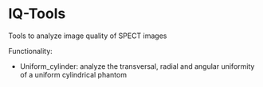 # IQ-Tools
Tools to analyze image quality of SPECT images

Functionality:
- Uniform_cylinder: analyze the transversal, radial and angular uniformity of a uniform cylindrical phantom
